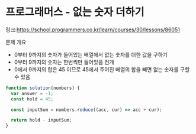 # 프로그래머스 - 없는 숫자 더하기

링크:https://school.programmers.co.kr/learn/courses/30/lessons/86051

문제 개요

- 0부터 9까지의 숫자가 들어있는 배열에서 없는 숫자를 더한 값을 구하기
- 0부터 9까지의 숫자는 한번씩만 들어있음
  전개
- 0에서 9까지의 합은 45 이므로 45에서 주어진 배열의 합을 빼면 없는 숫자를 구할 수 있음

```js
function solution(numbers) {
  var answer = -1;
  const hold = 45;

  const inputSum = numbers.reduce((acc, cur) => acc + cur);

  return hold - inputSum;
}
```
